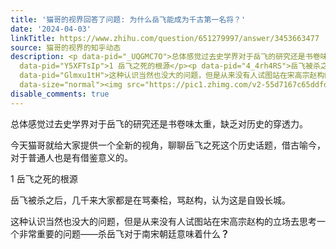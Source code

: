```yaml
---
title: '猫哥的视界回答了问题: 为什么岳飞能成为千古第一名将？'
date: '2024-04-03'
linkTitle: https://www.zhihu.com/question/651279997/answer/3453663477
source: 猫哥的视界的知乎动态
description: <p data-pid="_UQGMC7O">总体感觉过去史学界对于岳飞的研究还是书卷味太重，缺乏对历史的穿透力。</p><p data-pid="CjdIjRjn">今天猫哥就给大家提供一个全新的视角，聊聊岳飞之死这个历史话题，借古喻今，对于普通人也是有借鉴意义的。</p><p
  data-pid="Y5XFTsIp">1 岳飞之死的根源</p><p data-pid="4_4rh4RS">岳飞被杀之后，几千来大家都是在骂秦桧，骂赵构，认为这是自毁长城。</p><p
  data-pid="Glmxu1tH">这种认识当然也没大的问题，但是从来没有人试图站在宋高宗赵构的立场去思考一个非常重要的问题——杀岳飞对于南宋朝廷意味着什么<b>？</b></p><figure
  data-size="normal"><img src="https://pic1.zhimg.com/v2-55d7167c65ddfdae94064e ...
disable_comments: true
---
```

<p data-pid="_UQGMC7O">总体感觉过去史学界对于岳飞的研究还是书卷味太重，缺乏对历史的穿透力。</p><p data-pid="CjdIjRjn">今天猫哥就给大家提供一个全新的视角，聊聊岳飞之死这个历史话题，借古喻今，对于普通人也是有借鉴意义的。</p><p data-pid="Y5XFTsIp">1 岳飞之死的根源</p><p data-pid="4_4rh4RS">岳飞被杀之后，几千来大家都是在骂秦桧，骂赵构，认为这是自毁长城。</p><p data-pid="Glmxu1tH">这种认识当然也没大的问题，但是从来没有人试图站在宋高宗赵构的立场去思考一个非常重要的问题——杀岳飞对于南宋朝廷意味着什么<b>？</b></p><figure data-size="normal"><img src="https://pic1.zhimg.com/v2-55d7167c65ddfdae94064e ...